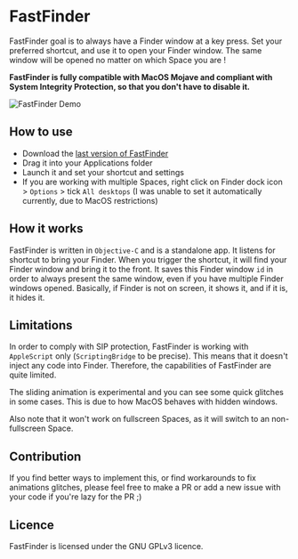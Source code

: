 # FastFinder

FastFinder goal is to always have a Finder window at a key press. Set your preferred shortcut, and use it to open your Finder window. The same window will be opened no matter on which Space you are !

**FastFinder is fully compatible with MacOS Mojave and compliant with System Integrity Protection, so that you don't have to disable it.**

![FastFinder Demo](FastFinderDemo.gif)


## How to use

- Download the [last version of FastFinder](https://github.com/AnthoPakPak/FastFinder/releases/download/0.1/FastFinder_v0.1.dmg)
- Drag it into your Applications folder
- Launch it and set your shortcut and settings
- If you are working with multiple Spaces, right click on Finder dock icon > `Options` > tick `All desktops` (I was unable to set it automatically currently, due to MacOS restrictions)


## How it works

FastFinder is written in `Objective-C` and is a standalone app. It listens for shortcut to bring your Finder. When you trigger the shortcut, it will find your Finder window and bring it to the front. It saves this Finder window `id` in order to always present the same window, even if you have multiple Finder windows opened. Basically, if Finder is not on screen, it shows it, and if it is, it hides it.

## Limitations

In order to comply with SIP protection, FastFinder is working with `AppleScript` only (`ScriptingBridge` to be precise). This means that it doesn't inject any code into Finder. Therefore, the capabilities of FastFinder are quite limited.

The sliding animation is experimental and you can see some quick glitches in some cases. This is due to how MacOS behaves with hidden windows.

Also note that it won't work on fullscreen Spaces, as it will switch to an non-fullscreen Space.

## Contribution

If you find better ways to implement this, or find workarounds to fix animations glitches, please feel free to make a PR or add a new issue with your code if you're lazy for the PR ;) 


## Licence
FastFinder is licensed under the GNU GPLv3 licence.
